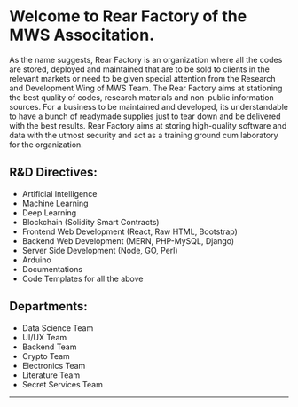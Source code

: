 # Welcome to Rear Factory of the MWS Associtation.

As the name suggests, Rear Factory is an organization where all the codes are stored, deployed and maintained that are to be sold to clients in the relevant markets or need to be given special attention from the Research and Development Wing of MWS Team. The Rear Factory aims at stationing the best quality of codes, research materials and non-public information sources. For a business to be maintained and developed, its understandable to have a bunch of readymade supplies just to tear down and be delivered with the best results. Rear Factory aims at storing high-quality software and data with the utmost security and act as a training ground cum laboratory for the organization. 

## R&D Directives:
- Artificial Intelligence
- Machine Learning
- Deep Learning
- Blockchain (Solidity Smart Contracts)
- Frontend Web Development (React, Raw HTML, Bootstrap)
- Backend Web Development (MERN, PHP-MySQL, Django)
- Server Side Development (Node, GO, Perl)
- Arduino
- Documentations
- Code Templates for all the above


## Departments:
- Data Science Team
- UI/UX Team
- Backend Team
- Crypto Team
- Electronics Team
- Literature Team
- Secret Services Team

<hr>



